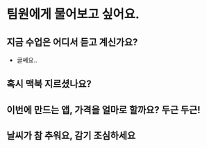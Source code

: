 # 팀원에게 물어보고 싶어요.

## 지금 수업은 어디서 듣고 계신가요?
 - 글쎄요..
## 혹시 맥북 지르셨나요?

## 이번에 만드는 앱, 가격을 얼마로 할까요? 두근 두근!

## 날씨가 참 추워요, 감기 조심하세요
